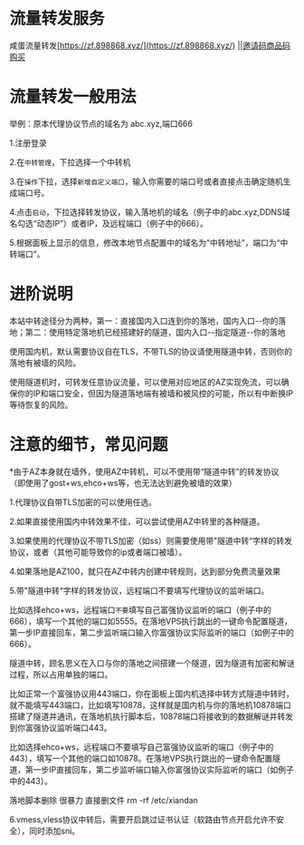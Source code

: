 # 流量转发服务

咸蛋流量转发[https://zf.898868.xyz/](https://zf.898868.xyz/)
||[邀请码商品码购买](https://zf.898868.xyz/#/shop)


# 流量转发一般用法

举例：原本代理协议节点的域名为 abc.xyz,端口666

1.注册登录

2.在```中转管理```，下拉选择一个中转机

3.在```操作```下拉，选择```新增自定义端口```，输入你需要的端口号或者直接点击确定随机生成端口号。

4.点击```启动```，下拉选择转发协议，输入落地机的域名（例子中的abc.xyz,DDNS域名勾选“动态IP”）或者IP，及远程端口（例子中的666）。

5.根据面板上显示的信息，修改本地节点配置中的域名为“中转地址”，端口为“中转端口”。

# 进阶说明

本站中转途径分为两种，第一：直接国内入口连到你的落地，国内入口--你的落地；第二：使用特定落地机已经搭建好的隧道，国内入口--指定隧道--你的落地

使用国内机，默认需要协议自在TLS，不带TLS的协议请使用隧道中转，否则你的落地有被墙的风险。

使用隧道机时，可转发任意协议流量，可以使用对应地区的AZ实现免流，可以确保你的IP和端口安全，但因为隧道落地端有被墙和被风控的可能，所以有中断换IP等待恢复的风险。

# 注意的细节，常见问题

*由于AZ本身就在墙外，使用AZ中转机，可以不使用带“隧道中转”的转发协议（即使用了gost+ws,ehco+ws等，也无法达到避免被墙的效果）

1.代理协议自带TLS加密的可以使用任选。

2.如果直接使用国内中转效果不佳，可以尝试使用AZ中转里的各种隧道。

3.如果使用的代理协议不带TLS加密（如ss）则需要使用带"隧道中转“字样的转发协议，或者<Badge text="（推荐）AZ中选择广港隧道，厦门隧道等" type="error" vertical="middle"/>（其他可能导致你的ip或者端口被墙）。

4.如果落地是AZ100，就只在AZ中转内创建中转规则，达到部分免费流量效果

5.带"隧道中转“字样的转发协议，远程端口不要填写代理协议的监听端口。

比如选择ehco+ws，远程端口```不要```填写自己富强协议监听的端口（例子中的666），填写一个其他的端口如5555。在落地VPS执行跳出的一键命令配置隧道，第一步IP直接回车，第二步监听端口输入你富强协议实际监听的端口（如例子中的666）。

隧道中转，顾名思义在入口与你的落地之间搭建一个隧道，因为隧道有加密和解谜过程，所以占用单独的端口。

比如正常一个富强协议用443端口，你在面板上国内机选择中转方式隧道中转时，就不能填写443端口，比如填写10878，这样就是国内机与你的落地机10878端口搭建了隧道并通讯，在落地机执行脚本后，10878端口将接收到的数据解谜并转发到你富强协议监听端口443。

比如选择ehco+ws，远程端口不要填写自己富强协议监听的端口（例子中的443），填写一个其他的端口如10878。在落地VPS执行跳出的一键命令配置隧道，第一步IP直接回车，第二步监听端口输入你富强协议实际监听的端口（如例子中的443）。

落地脚本删除 很暴力 直接删文件    rm -rf  /etc/xiandan

6.vmess,vless协议中转后，需要开启跳过证书认证（软路由节点开启允许不安全），同时添加sni。




